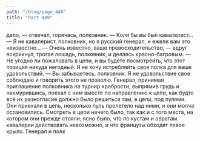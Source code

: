 ```yaml
---
path: "/blog/page_449"
title: "Part 449"
---
```


дело, — отвечал, горячась, полковник. — Коли бы вы был кавалерист...
— Я не кавалерист, полковник, но я русский генерал, и ежели вам это неизвестно...
— Очень известно, ваше превосходительство, — вдруг вскрикнул, трогая лошадь, полковник, и делаясь красно-багровым. — Не угодно ли пожаловать в цепи, и вы будете посмотрейть, что этот позиция никуда негодный. Я не хочу истребляйть своя полка для ваше удовольствий.
— Вы забываетесь, полковник. Я не удовольствие свое соблюдаю и говорить этого не позволю.
Генерал, принимая приглашение полковника на турнир храбрости, выпрямив грудь и нахмурившись, поехал с ним вместе по направлению к цепи, как будто всё их разногласие должно было решиться там, в цепи, под пулями. Они приехали в цепь, несколько пуль пролетело над ними, и они молча остановились. Смотреть в цепи нечего было, так как и с того места, на котором они прежде стояли, ясно было, что по кустам и оврагам кавалерии действовать невозможно, и что французы обходят левое крыло. Генерал и полк
